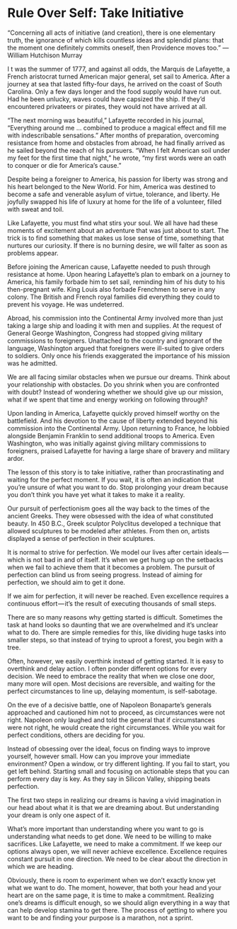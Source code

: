 # Rule Over Self: Take Initiative

“Concerning all acts of initiative (and creation), there is one elementary truth, the ignorance of which kills countless ideas and splendid plans: that the moment one definitely commits oneself, then Providence moves too.”
— William Hutchison Murray

I t was the summer of 1777, and against all odds, the Marquis de Lafayette, a French aristocrat turned American major general, set sail to America. After a journey at sea that lasted fifty-four days, he arrived on the coast of South Carolina. Only a few days longer and the food supply would have run out. Had he been unlucky, waves could have capsized the ship. If they’d encountered privateers or pirates, they would not have arrived at all.

“The next morning was beautiful,” Lafayette recorded in his journal, “Everything around me … combined to produce a magical effect and fill me with indescribable sensations.” After months of preparation, overcoming resistance from home and obstacles from abroad, he had finally arrived as he sailed beyond the reach of his pursuers. “When I felt American soil under my feet for the first time that night,” he wrote, “my first words were an oath to conquer or die for America’s cause.”

Despite being a foreigner to America, his passion for liberty was strong and his heart belonged to the New World. For him, America was destined to become a safe and venerable asylum of virtue, tolerance, and liberty. He joyfully swapped his life of luxury at home for the life of a volunteer, filled with sweat and toil.

Like Lafayette, you must find what stirs your soul. We all have had these moments of excitement about an adventure that was just about to start. The trick is to find something that makes us lose sense of time, something that nurtures our curiosity. If there is no burning desire, we will falter as soon as problems appear.

Before joining the American cause, Lafayette needed to push through resistance at home. Upon hearing Lafayette’s plan to embark on a journey to America, his family forbade him to set sail, reminding him of his duty to his then-pregnant wife. King Louis also forbade Frenchmen to serve in any colony. The British and French royal families did everything they could to prevent his voyage. He was undeterred.

Abroad, his commission into the Continental Army involved more than just taking a large ship and loading it with men and supplies. At the request of General George Washington, Congress had stopped giving military commissions to foreigners. Unattached to the country and ignorant of the language, Washington argued that foreigners were ill-suited to give orders to soldiers. Only once his friends exaggerated the importance of his mission was he admitted.

We are all facing similar obstacles when we pursue our dreams. Think about your relationship with obstacles. Do you shrink when you are confronted with doubt? Instead of wondering whether we should give up our mission, what if we spent that time and energy working on following through?

Upon landing in America, Lafayette quickly proved himself worthy on the battlefield. And his devotion to the cause of liberty extended beyond his commission into the Continental Army. Upon returning to France, he lobbied alongside Benjamin Franklin to send additional troops to America. Even Washington, who was initially against giving military commissions to foreigners, praised Lafayette for having a large share of bravery and military ardor.

The lesson of this story is to take initiative, rather than procrastinating and waiting for the perfect moment. If you wait, it is often an indication that you’re unsure of what you want to do. Stop prolonging your dream because you don’t think you have yet what it takes to make it a reality.

Our pursuit of perfectionism goes all the way back to the times of the ancient Greeks. They were obsessed with the idea of what constituted beauty. In 450 B.C., Greek sculptor Polyclitus developed a technique that allowed sculptures to be modeled after athletes. From then on, artists displayed a sense of perfection in their sculptures.

It is normal to strive for perfection. We model our lives after certain ideals — which is not bad in and of itself. It’s when we get hung up on the setbacks when we fail to achieve them that it becomes a problem. The pursuit of perfection can blind us from seeing progress. Instead of aiming for perfection, we should aim to get it done.

If we aim for perfection, it will never be reached. Even excellence requires a continuous effort — it’s the result of executing thousands of small steps.

There are so many reasons why getting started is difficult. Sometimes the task at hand looks so daunting that we are overwhelmed and it’s unclear what to do. There are simple remedies for this, like dividing huge tasks into smaller steps, so that instead of trying to uproot a forest, you begin with a tree.

Often, however, we easily overthink instead of getting started. It is easy to overthink and delay action. I often ponder different options for every decision. We need to embrace the reality that when we close one door, many more will open. Most decisions are reversible, and waiting for the perfect circumstances to line up, delaying momentum, is self-sabotage.

On the eve of a decisive battle, one of Napoleon Bonaparte’s generals approached and cautioned him not to proceed, as circumstances were not right. Napoleon only laughed and told the general that if circumstances were not right, he would create the right circumstances. While you wait for perfect conditions, others are deciding for you.

Instead of obsessing over the ideal, focus on finding ways to improve yourself, however small. How can you improve your immediate environment? Open a window, or try different lighting. If you fail to start, you get left behind. Starting small and focusing on actionable steps that you can perform every day is key. As they say in Silicon Valley, shipping beats perfection.

The first two steps in realizing our dreams is having a vivid imagination in our head about what it is that we are dreaming about. But understanding your dream is only one aspect of it.

What’s more important than understanding where you want to go is understanding what needs to get done. We need to be willing to make sacrifices. Like Lafayette, we need to make a commitment. If we keep our options always open, we will never achieve excellence. Excellence requires constant pursuit in one direction. We need to be clear about the direction in which we are heading.

Obviously, there is room to experiment when we don’t exactly know yet what we want to do. The moment, however, that both your head and your heart are on the same page, it is time to make a commitment. Realizing one’s dreams is difficult enough, so we should align everything in a way that can help develop stamina to get there. The process of getting to where you want to be and finding your purpose is a marathon, not a sprint.

